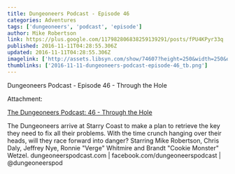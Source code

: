 ```yaml
---
title: Dungeoneers Podcast - Episode 46
categories: Adventures
tags: ['dungeoneers', 'podcast', 'episode']
author: Mike Robertson
link: https://plus.google.com/117982806838259139291/posts/fPU4KPyr33q
published: 2016-11-11T04:28:55.306Z
updated: 2016-11-11T04:28:55.306Z
imagelink: ['http://assets.libsyn.com/show/74607?height=250&width=250&overlay=true']
thumblinks: ['2016-11-11-dungeoneers-podcast-episode-46_tb.png']
---
```


Dungeoneers Podcast - Episode 46 - Through the Hole


Attachment:

<a href='http://dungeoneerspodcast.libsyn.com/46-through-the-hole'>The Dungeoneers Podcast: 46 - Through the Hole</a>


The Dungeoneers arrive at Starry Coast to make a plan to retrieve the key they need to fix all their problems. With the time crunch hanging over their heads, will they race forward into danger? Starring Mike Robertson, Chris Daly, Jeffrey Nye, Ronnie "Verge" Whitmire and Brandt "Cookie Monster" Wetzel. dungeoneerspodcast.com | facebook.com/dungeoneerspodcast | @dungeoneerspod